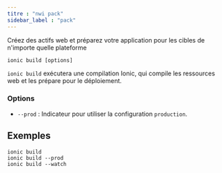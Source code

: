 ```yaml
---
titre : "nwi pack"
sidebar_label : "pack"
---
```


Créez des actifs web et préparez votre application pour les cibles de n'importe quelle plateforme

```shell
ionic build [options]
```

`ionic build` exécutera une compilation Ionic, qui compile les ressources web et les prépare pour le déploiement.

### Options

 - `--prod` : Indicateur pour utiliser la configuration `production`.
      

## Exemples

```shell
ionic build
ionic build --prod
ionic build --watch
```
